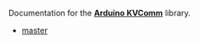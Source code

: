 Documentation for the [**Arduino KVComm**](https://github.com/tttapa/Arduino-KVComm) library.

- [master](https://tttapa.github.io/Arduino-KVComm/Doxygen/index.html)